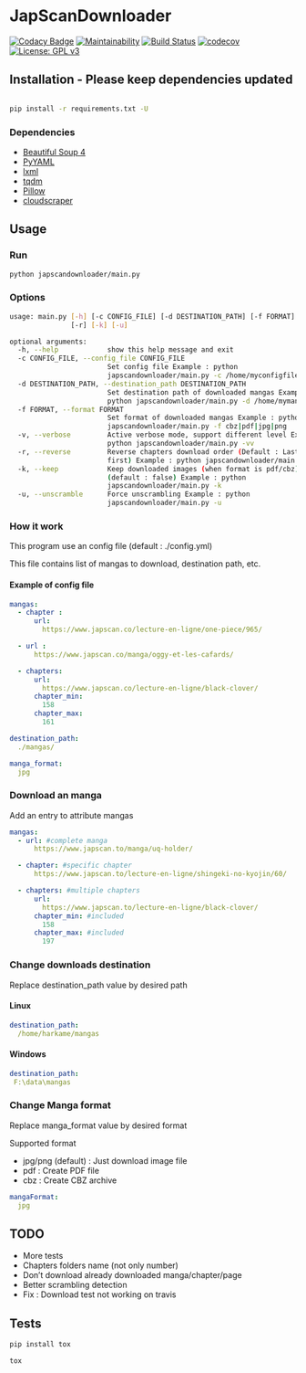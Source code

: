 # JapScanDownloader

[![Codacy Badge](https://api.codacy.com/project/badge/Grade/acf59998d8a743188d5f7ef058010ffa)](https://www.codacy.com/manual/Harkame/JapScanDownloader?utm_source=github.com&amp;utm_medium=referral&amp;utm_content=Harkame/JapScanDownloader&amp;utm_campaign=Badge_Grade)
[![Maintainability](https://api.codeclimate.com/v1/badges/eb654455df609c6fd1a2/maintainability)](https://codeclimate.com/github/Harkame/JapScanDownloader/maintainability)
[![Build Status](https://travis-ci.org/Harkame/JapScanDownloader.svg?branch=master)](https://travis-ci.org/Harkame/JapScanDownloader)
[![codecov](https://codecov.io/gh/Harkame/JapScanDownloader/branch/master/graph/badge.svg)](https://codecov.io/gh/Harkame/JapScanDownloader)
[![License: GPL v3](https://img.shields.io/badge/License-GPLv3-blue.svg)](https://www.gnu.org/licenses/gpl-3.0)

## Installation - Please keep dependencies updated

``` bash

pip install -r requirements.txt -U

```

### Dependencies

-   [Beautiful Soup 4](https://www.crummy.com/software/BeautifulSoup/bs4/doc/)
-   [PyYAML](https://github.com/yaml/pyyaml)
-   [lxml](https://github.com/lxml/lxml.git)
-   [tqdm](https://github.com/tqdm/tqdm)
-   [Pillow](https://github.com/python-pillow/Pillow.git)
-   [cloudscraper](https://github.com/VeNoMouS/cloudscraper)

## Usage

### Run

``` bash
python japscandownloader/main.py
```

### Options

``` bash
usage: main.py [-h] [-c CONFIG_FILE] [-d DESTINATION_PATH] [-f FORMAT] [-v]
               [-r] [-k] [-u]

optional arguments:
  -h, --help            show this help message and exit
  -c CONFIG_FILE, --config_file CONFIG_FILE
                        Set config file Example : python
                        japscandownloader/main.py -c /home/myconfigfile.yml
  -d DESTINATION_PATH, --destination_path DESTINATION_PATH
                        Set destination path of downloaded mangas Example :
                        python japscandownloader/main.py -d /home/mymangas/
  -f FORMAT, --format FORMAT
                        Set format of downloaded mangas Example : python
                        japscandownloader/main.py -f cbz|pdf|jpg|png
  -v, --verbose         Active verbose mode, support different level Example :
                        python japscandownloader/main.py -vv
  -r, --reverse         Reverse chapters download order (Default : Last to
                        first) Example : python japscandownloader/main.py -r
  -k, --keep            Keep downloaded images (when format is pdf/cbz)
                        (default : false) Example : python
                        japscandownloader/main.py -k
  -u, --unscramble      Force unscrambling Example : python
                        japscandownloader/main.py -u
```

### How it work

This program use an config file (default : ./config.yml)

This file contains list of mangas to download, destination path, etc.

#### Example of config file

``` yaml
mangas:
  - chapter :
      url:
        https://www.japscan.co/lecture-en-ligne/one-piece/965/

  - url :
      https://www.japscan.co/manga/oggy-et-les-cafards/

  - chapters:
      url:
        https://www.japscan.co/lecture-en-ligne/black-clover/
      chapter_min:
        158
      chapter_max:
        161

destination_path:
  ./mangas/

manga_format:
  jpg
```

### Download an manga

Add an entry to attribute mangas

``` yml
mangas:
  - url: #complete manga
      https://www.japscan.to/manga/uq-holder/

  - chapter: #specific chapter
      https://www.japscan.to/lecture-en-ligne/shingeki-no-kyojin/60/

  - chapters: #multiple chapters
      url:
        https://www.japscan.to/lecture-en-ligne/black-clover/
      chapter_min: #included
        158
      chapter_max: #included
        197
```

### Change downloads destination

Replace destination_path value by desired path

#### Linux

``` yml
destination_path:
  /home/harkame/mangas
```

#### Windows

 ``` yml
destination_path:
  F:\data\mangas
```

### Change Manga format

Replace manga_format value by desired format

Supported format

-   jpg/png (default) : Just download image file
-   pdf : Create PDF file
-   cbz : Create CBZ archive

``` yml
mangaFormat:
  jpg
```

## TODO
-   More tests
-   Chapters folders name (not only number)
-   Don’t download already downloaded manga/chapter/page
-   Better scrambling detection
-   Fix : Download test not working on travis

## Tests

``` bash
pip install tox

tox
```
